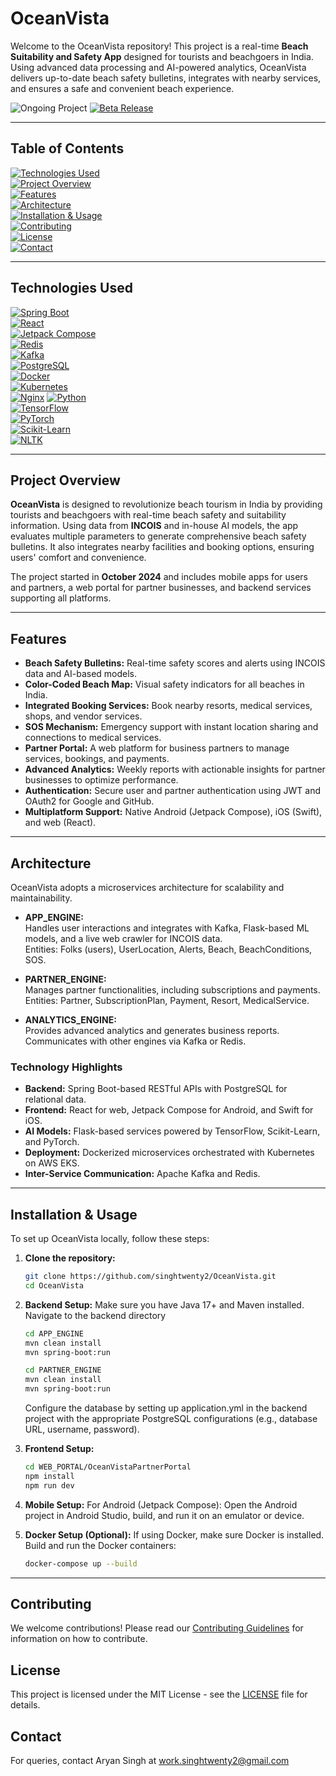 # OceanVista

Welcome to the OceanVista repository! This project is a real-time **Beach Suitability and Safety App** designed for tourists and beachgoers in India. Using advanced data processing and AI-powered analytics, OceanVista delivers up-to-date beach safety bulletins, integrates with nearby services, and ensures a safe and convenient beach experience.

![Ongoing Project](https://img.shields.io/badge/Status-Ongoing-blue?style=flat-square)
[![Beta Release](https://img.shields.io/badge/Beta-Live-green?style=flat-square)](https://app-oceanvista.pages.dev/)

---

## Table of Contents

[![Technologies Used](https://img.shields.io/badge/Technologies%20Used-4CAF50?style=flat-square)](#technologies-used)  
[![Project Overview](https://img.shields.io/badge/Project%20Overview-2196F3?style=flat-square)](#project-overview)  
[![Features](https://img.shields.io/badge/Features-9C27B0?style=flat-square)](#features)  
[![Architecture](https://img.shields.io/badge/Architecture-FF9800?style=flat-square)](#architecture)  
[![Installation & Usage](https://img.shields.io/badge/Installation-673AB7?style=flat-square)](#installation--usage)  
[![Contributing](https://img.shields.io/badge/Contributing-FFC107?style=flat-square)](#contributing)  
[![License](https://img.shields.io/badge/License-795548?style=flat-square)](#license)  
[![Contact](https://img.shields.io/badge/Contact-8BC34A?style=flat-square)](#contact)  

---

## Technologies Used

[![Spring Boot](https://img.shields.io/badge/Spring%20Boot-6DB33F?style=flat-square&logo=spring-boot&logoColor=white)](https://spring.io/projects/spring-boot)  
[![React](https://img.shields.io/badge/React-61DAFB?style=flat-square&logo=react&logoColor=black)](https://reactjs.org/)  
[![Jetpack Compose](https://img.shields.io/badge/Jetpack%20Compose-4285F4?style=flat-square&logo=jetpack-compose&logoColor=white)](https://developer.android.com/jetpack/compose)  
[![Redis](https://img.shields.io/badge/Redis-DC382D?style=flat-square&logo=redis&logoColor=white)](https://redis.io/)  
[![Kafka](https://img.shields.io/badge/Kafka-231F20?style=flat-square&logo=apache-kafka&logoColor=white)](https://kafka.apache.org/)  
[![PostgreSQL](https://img.shields.io/badge/PostgreSQL-5586A4?style=flat-square&logo=postgresql&logoColor=white)](https://www.postgresql.org/)  
[![Docker](https://img.shields.io/badge/Docker-3C3C3D?style=flat-square&logo=docker&logoColor=white)](https://www.docker.com/)  
[![Kubernetes](https://img.shields.io/badge/Kubernetes-326CE5?style=flat-square&logo=kubernetes&logoColor=white)](https://kubernetes.io/)  
[![Nginx](https://img.shields.io/badge/Nginx-009639?style=flat-square&logo=nginx&logoColor=white)](https://www.nginx.com/) 
[![Python](https://img.shields.io/badge/Python-3776AB?style=flat-square&logo=python&logoColor=white)](https://www.python.org/)  
[![TensorFlow](https://img.shields.io/badge/TensorFlow-FF6F00?style=flat-square&logo=tensorflow&logoColor=white)](https://www.tensorflow.org/)  
[![PyTorch](https://img.shields.io/badge/PyTorch-EE4C2C?style=flat-square&logo=pytorch&logoColor=white)](https://pytorch.org/)  
[![Scikit-Learn](https://img.shields.io/badge/Scikit--Learn-F7931E?style=flat-square&logo=scikit-learn&logoColor=white)](https://scikit-learn.org/)  
[![NLTK](https://img.shields.io/badge/NLTK-4B8BBE?style=flat-square&logo=python&logoColor=white)](https://www.nltk.org/)

---

## Project Overview

**OceanVista** is designed to revolutionize beach tourism in India by providing tourists and beachgoers with real-time beach safety and suitability information. Using data from **INCOIS** and in-house AI models, the app evaluates multiple parameters to generate comprehensive beach safety bulletins. It also integrates nearby facilities and booking options, ensuring users' comfort and convenience.

The project started in **October 2024** and includes mobile apps for users and partners, a web portal for partner businesses, and backend services supporting all platforms.

---

## Features

- **Beach Safety Bulletins:** Real-time safety scores and alerts using INCOIS data and AI-based models.  
- **Color-Coded Beach Map:** Visual safety indicators for all beaches in India.  
- **Integrated Booking Services:** Book nearby resorts, medical services, shops, and vendor services.  
- **SOS Mechanism:** Emergency support with instant location sharing and connections to medical services.  
- **Partner Portal:** A web platform for business partners to manage services, bookings, and payments.  
- **Advanced Analytics:** Weekly reports with actionable insights for partner businesses to optimize performance.  
- **Authentication:** Secure user and partner authentication using JWT and OAuth2 for Google and GitHub.  
- **Multiplatform Support:** Native Android (Jetpack Compose), iOS (Swift), and web (React).  

---

## Architecture

OceanVista adopts a microservices architecture for scalability and maintainability.

- **APP_ENGINE:**  
  Handles user interactions and integrates with Kafka, Flask-based ML models, and a live web crawler for INCOIS data.  
  Entities: Folks (users), UserLocation, Alerts, Beach, BeachConditions, SOS.  

- **PARTNER_ENGINE:**  
  Manages partner functionalities, including subscriptions and payments.  
  Entities: Partner, SubscriptionPlan, Payment, Resort, MedicalService.  

- **ANALYTICS_ENGINE:**  
  Provides advanced analytics and generates business reports.  
  Communicates with other engines via Kafka or Redis.

### Technology Highlights

- **Backend:** Spring Boot-based RESTful APIs with PostgreSQL for relational data.  
- **Frontend:** React for web, Jetpack Compose for Android, and Swift for iOS.  
- **AI Models:** Flask-based services powered by TensorFlow, Scikit-Learn, and PyTorch.  
- **Deployment:** Dockerized microservices orchestrated with Kubernetes on AWS EKS.  
- **Inter-Service Communication:** Apache Kafka and Redis.  

---

## Installation & Usage

To set up OceanVista locally, follow these steps:

1. **Clone the repository:**
   ```bash
   git clone https://github.com/singhtwenty2/OceanVista.git
   cd OceanVista
   ```

2. **Backend Setup:**
   Make sure you have Java 17+ and Maven installed.
   Navigate to the backend directory
   ```bash
   cd APP_ENGINE
   mvn clean install
   mvn spring-boot:run

   cd PARTNER_ENGINE
   mvn clean install
   mvn spring-boot:run
   ```
   Configure the database by setting up application.yml in the backend project with the appropriate PostgreSQL configurations (e.g., database URL, username, password).

3. **Frontend Setup:**
   ```bash
   cd WEB_PORTAL/OceanVistaPartnerPortal
   npm install
   npm run dev
   ```

4. **Mobile Setup:**
   For Android (Jetpack Compose):
   Open the Android project in Android Studio, build, and run it on an emulator or device.

5. **Docker Setup (Optional):**
   If using Docker, make sure Docker is installed.
   Build and run the Docker containers:
   ```bash
   docker-compose up --build
   ```

---

## Contributing

We welcome contributions! Please read our [Contributing Guidelines](CONTRIBUTING.md) for information on how to contribute.

## License

This project is licensed under the MIT License - see the [LICENSE](LICENSE) file for details.

## Contact

For queries, contact Aryan Singh at work.singhtwenty2@gmail.com
